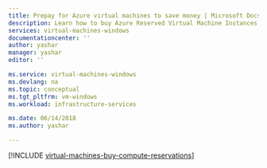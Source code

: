 ```yaml
---
title: Prepay for Azure virtual machines to save money | Microsoft Docs
description: Learn how to buy Azure Reserved Virtual Machine Instances to save on your compute costs.
services: virtual-machines-windows
documentationcenter: ''
author: yashar
manager: yashar
editor: ''

ms.service: virtual-machines-windows
ms.devlang: na
ms.topic: conceptual
ms.tgt_pltfrm: vm-windows
ms.workload: infrastructure-services

ms.date: 06/14/2018
ms.author: yashar

---
```

[!INCLUDE [virtual-machines-buy-compute-reservations](../../../includes/virtual-machines-common-prepay-reserved-vm-instances.md)]

